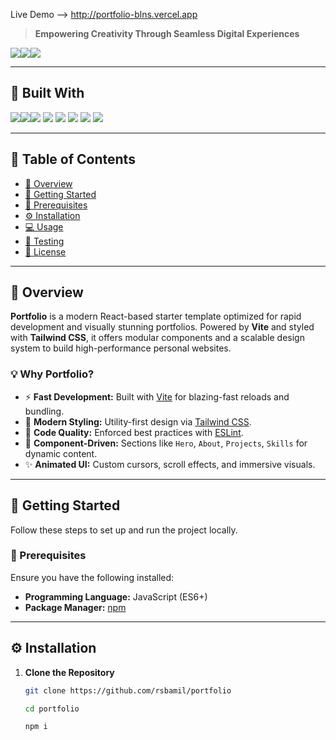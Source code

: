 Live Demo --> http://portfolio-blns.vercel.app

> **Empowering Creativity Through Seamless Digital Experiences**

![](https://img.shields.io/github/last-commit/rsbamil/portfolio?style=flat-square)![](https://img.shields.io/github/languages/top/rsbamil/portfolio?color=blue\&style=flat-square)![](https://img.shields.io/github/languages/count/rsbamil/portfolio?style=flat-square)

***

## 🔧 Built With

![](https://img.shields.io/badge/JSON-000?style=for-the-badge\&logo=json\&logoColor=white)![](https://img.shields.io/badge/Markdown-000?style=for-the-badge\&logo=markdown\&logoColor=white)![](https://img.shields.io/badge/NPM-CB3837?style=for-the-badge\&logo=npm\&logoColor=white)
![](https://img.shields.io/badge/JavaScript-F7DF1E?style=for-the-badge\&logo=javascript\&logoColor=black)
![](https://img.shields.io/badge/React-61DAFB?style=for-the-badge\&logo=react\&logoColor=black)
![](https://img.shields.io/badge/Vite-646CFF?style=for-the-badge\&logo=vite\&logoColor=white)
![](https://img.shields.io/badge/ESLint-4B32C3?style=for-the-badge\&logo=eslint\&logoColor=white)
![](https://img.shields.io/badge/TailwindCSS-38B2AC?style=for-the-badge\&logo=tailwind-css\&logoColor=white)

***

## 📑 Table of Contents

* [📌 Overview](#-overview)
* [🚀 Getting Started](#-getting-started)
* [🧰 Prerequisites](#-prerequisites)
* [⚙️ Installation](#️-installation)
* [💻 Usage](#-usage)
* [🧪 Testing](#-testing)
* [📄 License](#-license)

***

## 📌 Overview

**Portfolio** is a modern React-based starter template optimized for rapid development and visually stunning portfolios. Powered by **Vite** and styled with **Tailwind CSS**, it offers modular components and a scalable design system to build high-performance personal websites.

### 💡 Why Portfolio?

* ⚡ **Fast Development:** Built with [Vite](https://vitejs.dev) for blazing-fast reloads and bundling.
* 🎨 **Modern Styling:** Utility-first design via [Tailwind CSS](https://tailwindcss.com).
* 🧠 **Code Quality:** Enforced best practices with [ESLint](https://eslint.org).
* 🧩 **Component-Driven:** Sections like `Hero`, `About`, `Projects`, `Skills` for dynamic content.
* ✨ **Animated UI:** Custom cursors, scroll effects, and immersive visuals.

***

## 🚀 Getting Started

Follow these steps to set up and run the project locally.

### 🧰 Prerequisites

Ensure you have the following installed:

* **Programming Language:** JavaScript (ES6+)
* **Package Manager:** [npm](https://www.npmjs.com/)

***

## ⚙️ Installation

1. **Clone the Repository**
   ```bash
   git clone https://github.com/rsbamil/portfolio

   cd portfolio

   npm i
   ```
